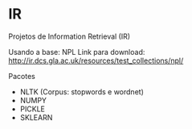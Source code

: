 # IR
Projetos de Information Retrieval (IR)

Usando a base: NPL
Link para download: http://ir.dcs.gla.ac.uk/resources/test_collections/npl/

Pacotes
- NLTK (Corpus: stopwords e wordnet)
- NUMPY
- PICKLE
- SKLEARN
